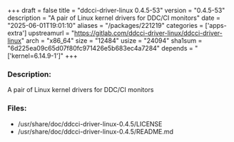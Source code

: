 +++
draft = false
title = "ddcci-driver-linux 0.4.5-53"
version = "0.4.5-53"
description = "A pair of Linux kernel drivers for DDC/CI monitors"
date = "2025-06-01T19:01:10"
aliases = "/packages/221219"
categories = ['apps-extra']
upstreamurl = "https://gitlab.com/ddcci-driver-linux/ddcci-driver-linux"
arch = "x86_64"
size = "12484"
usize = "24094"
sha1sum = "6d225ea09c65d07f80fc971426e5b683ec4a7284"
depends = "['kernel=6.14.9-1']"
+++
### Description: 
A pair of Linux kernel drivers for DDC/CI monitors

### Files: 
* /usr/share/doc/ddcci-driver-linux-0.4.5/LICENSE
* /usr/share/doc/ddcci-driver-linux-0.4.5/README.md
